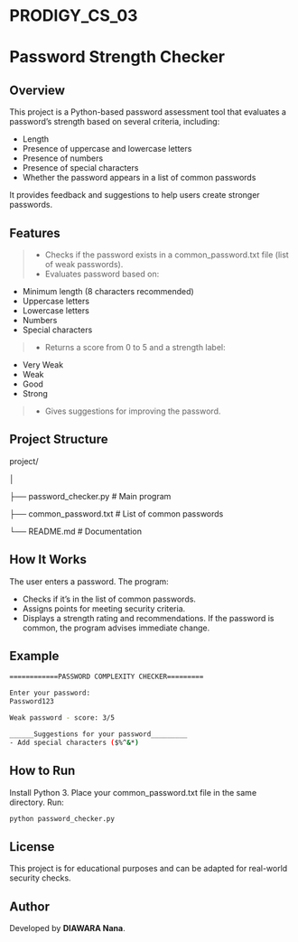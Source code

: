 # PRODIGY_CS_03
# Password Strength Checker

## Overview

This project is a Python-based password assessment tool that evaluates a password’s strength based on several criteria, including:

- Length
- Presence of uppercase and lowercase letters
- Presence of numbers
- Presence of special characters
- Whether the password appears in a list of common passwords

It provides feedback and suggestions to help users create stronger passwords.

## Features

> - Checks if the password exists in a common_password.txt file (list of weak passwords).
> - Evaluates password based on:

- Minimum length (8 characters recommended)
- Uppercase letters
- Lowercase letters
- Numbers
- Special characters
> - Returns a score from 0 to 5 and a strength label:
- Very Weak
- Weak
- Good
- Strong
> - Gives suggestions for improving the password.
## Project Structure
project/

│

├── password_checker.py      # Main program

├── common_password.txt      # List of common passwords

└── README.md                # Documentation

## How It Works
The user enters a password.
The program:
- Checks if it’s in the list of common passwords.
- Assigns points for meeting security criteria.
- Displays a strength rating and recommendations.
If the password is common, the program advises immediate change.

## Example
```bash
============PASSWORD COMPLEXITY CHECKER=========

Enter your password:
Password123

Weak password - score: 3/5

______Suggestions for your password_________
- Add special characters ($%^&*)

```
## How to Run

Install Python 3.
Place your common_password.txt file in the same directory.
Run:
```bash
python password_checker.py
```
## License
This project is for educational purposes and can be adapted for real-world security checks.

## Author

Developed by **DIAWARA Nana**.
